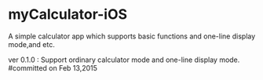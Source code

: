 # myCalculator-iOS
A simple calculator app which supports basic functions and one-line display mode,and etc.

ver 0.1.0 : Support ordinary calculator mode and one-line display mode.         #committed on Feb 13,2015
